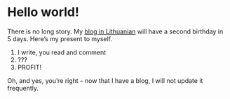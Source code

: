 # Hello world!

<p>There is no long story. My <a href="http://www.d-b.lt/">blog in Lithuanian</a> will have a second birthday in 5 days. Here’s my present to myself.</p>
<ol>
<li>I write, you read and comment</li>
<li>???</li>
<li>PROFIT!</li>
</ol>
<p>Oh, and yes, you’re right – now that I have a blog, I will not update it frequently.</p>